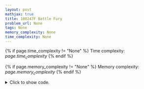 ```yaml
---
layout: post
mathjax: true
title: 100247F Battle Fury
problem_url: None
tags: None
memory_complexity: None
time_complexity: None
---
```




{% if page.time_complexity != "None" %}
Time complexity: ${{ page.time_complexity }}$
{% endif %}

{% if page.memory_complexity != "None" %}
Memory complexity: ${{ page.memory_complexity }}$
{% endif %}

<details>
<summary>
<p style="display:inline">Click to show code.</p>
</summary>
```cpp
{% raw %}
using namespace std;
using ll = long long;
using predicate = function<bool(ll)>;
using vll = vector<ll>;
ll n, p, q;
vll a;
ll binary_search(ll lo, ll hi, predicate p)
{
    while (lo < hi)
    {
        ll mid = lo + (hi - lo) / 2;
        if (p(mid) == true)
            hi = mid;
        else
            lo = mid + 1;
    }
    if (p(lo) == false)
        return -1;
    return lo;
}
bool hits_suffice(ll x)
{
    ll total_hits;
    if (p == q)
        total_hits = (*max_element(a.begin(), a.end()) + p - 1) / p;
    else
        total_hits =
            accumulate(a.begin(), a.end(), (ll)0, [x](ll acc, ll ai) -> ll {
                ll ai_prime = ai - x * q;
                ll p_prime = p - q;
                return acc + max((ll)0, (ai_prime + p_prime - 1) / p_prime);
            });
    return x >= total_hits;
}
int main(void)
{
    cin >> n >> p >> q;
    a = vll(n);
    for (auto &x : a)
        cin >> x;
    cout << binary_search(0, 1e9 + 11, hits_suffice) << endl;
    return 0;
}

{% endraw %}
```
</details>

